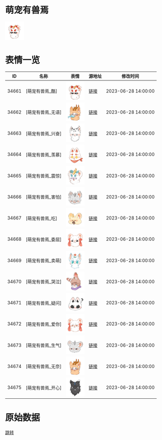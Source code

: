 # 萌宠有兽焉

<img src="./cover.png" height="60" alt="cover" />

# 表情一览

|ID|名称|表情|源地址|修改时间|
|----|----|----|----|----|
|34661|[萌宠有兽焉_酷]|<img src="./pic/034661_%5B萌宠有兽焉_酷%5D.png" height="60" alt="酷"/>|[链接](https://i0.hdslb.com/bfs/garb/dab97f06c699e373c3a5db7097eb29f5034eabed.png)|2023-06-28 14:00:00|
|34662|[萌宠有兽焉_无语]|<img src="./pic/034662_%5B萌宠有兽焉_无语%5D.png" height="60" alt="无语"/>|[链接](https://i0.hdslb.com/bfs/garb/4c95647aa8f18aa11dc26b978cdeaa5d4dafc9f9.png)|2023-06-28 14:00:00|
|34663|[萌宠有兽焉_兴奋]|<img src="./pic/034663_%5B萌宠有兽焉_兴奋%5D.png" height="60" alt="兴奋"/>|[链接](https://i0.hdslb.com/bfs/garb/85d884c9548c408772a35f17af2754ed8eda4c35.png)|2023-06-28 14:00:00|
|34664|[萌宠有兽焉_羡慕]|<img src="./pic/034664_%5B萌宠有兽焉_羡慕%5D.png" height="60" alt="羡慕"/>|[链接](https://i0.hdslb.com/bfs/garb/5cac70e5443bc0095d92093ddca517f803f24327.png)|2023-06-28 14:00:00|
|34665|[萌宠有兽焉_震惊]|<img src="./pic/034665_%5B萌宠有兽焉_震惊%5D.png" height="60" alt="震惊"/>|[链接](https://i0.hdslb.com/bfs/garb/1837c4a59c122d9ced88f647287cd41901a20812.png)|2023-06-28 14:00:00|
|34666|[萌宠有兽焉_害怕]|<img src="./pic/034666_%5B萌宠有兽焉_害怕%5D.png" height="60" alt="害怕"/>|[链接](https://i0.hdslb.com/bfs/garb/1f933bbd73c0ac3db2ebd8d6d9a1aaabaaac8e60.png)|2023-06-28 14:00:00|
|34667|[萌宠有兽焉_吃]|<img src="./pic/034667_%5B萌宠有兽焉_吃%5D.png" height="60" alt="吃"/>|[链接](https://i0.hdslb.com/bfs/garb/b91a719e11b9a97efccd963125af44e0982486ac.png)|2023-06-28 14:00:00|
|34668|[萌宠有兽焉_委屈]|<img src="./pic/034668_%5B萌宠有兽焉_委屈%5D.png" height="60" alt="委屈"/>|[链接](https://i0.hdslb.com/bfs/garb/9b2c5074b9b3a0deb8ca876506d67c85fe490560.png)|2023-06-28 14:00:00|
|34669|[萌宠有兽焉_卖萌]|<img src="./pic/034669_%5B萌宠有兽焉_卖萌%5D.png" height="60" alt="卖萌"/>|[链接](https://i0.hdslb.com/bfs/garb/8a541e163ee1cf5a94d7b43635d56a2ae81ed7bb.png)|2023-06-28 14:00:00|
|34670|[萌宠有兽焉_哭泣]|<img src="./pic/034670_%5B萌宠有兽焉_哭泣%5D.png" height="60" alt="哭泣"/>|[链接](https://i0.hdslb.com/bfs/garb/20e0ef1248a1bd05f0dc7790365be6b6fc9b94d1.png)|2023-06-28 14:00:00|
|34671|[萌宠有兽焉_疑问]|<img src="./pic/034671_%5B萌宠有兽焉_疑问%5D.png" height="60" alt="疑问"/>|[链接](https://i0.hdslb.com/bfs/garb/0038008f3ef3a9a3ce3c4c226b3e7284ec00b7c0.png)|2023-06-28 14:00:00|
|34672|[萌宠有兽焉_爱你]|<img src="./pic/034672_%5B萌宠有兽焉_爱你%5D.png" height="60" alt="爱你"/>|[链接](https://i0.hdslb.com/bfs/garb/81c66bbf5c4bd33fb2680e8516028effe84437ed.png)|2023-06-28 14:00:00|
|34673|[萌宠有兽焉_生气]|<img src="./pic/034673_%5B萌宠有兽焉_生气%5D.png" height="60" alt="生气"/>|[链接](https://i0.hdslb.com/bfs/garb/5f4d8dffa5637ff183803edc088acc537152e298.png)|2023-06-28 14:00:00|
|34674|[萌宠有兽焉_无奈]|<img src="./pic/034674_%5B萌宠有兽焉_无奈%5D.png" height="60" alt="无奈"/>|[链接](https://i0.hdslb.com/bfs/garb/6bd3131c8a4cfce636b4cb4b6d7d9ae817e6404a.png)|2023-06-28 14:00:00|
|34675|[萌宠有兽焉_开心]|<img src="./pic/034675_%5B萌宠有兽焉_开心%5D.png" height="60" alt="开心"/>|[链接](https://i0.hdslb.com/bfs/garb/5e2639922adb4ffa2930e7eb4045f2be02af698e.png)|2023-06-28 14:00:00|

# 原始数据

[跳转](./raw.json)

